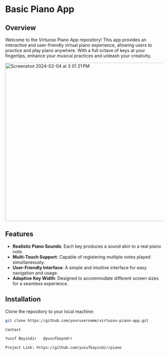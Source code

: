# Basic Piano App

## Overview
Welcome to the Virtuoso Piano App repository! This app provides an interactive and user-friendly virtual piano experience, allowing users to practice and play piano anywhere. With a full octave of keys at your fingertips, enhance your musical practices and unleash your creativity.

<img width="505" alt="Screenshot 2024-02-04 at 3 01 21 PM" src="https://github.com/yusufbayindir/Piano/assets/126359377/64435b4e-177c-45e6-bc29-ed6da7a288bd">


## Features
- **Realistic Piano Sounds**: Each key produces a sound akin to a real piano note.
- **Multi-Touch Support**: Capable of registering multiple notes played simultaneously.
- **User-Friendly Interface**: A simple and intuitive interface for easy navigation and usage.
- **Adaptive Key Width**: Designed to accommodate different screen sizes for a seamless experience.

## Installation
Clone the repository to your local machine:
```bash
git clone https://github.com/yourusername/virtuoso-piano-app.git

Contact

Yusuf Bayindir - @yusufbayndrr

Project Link: https://github.com/yusufbayindir/piano
